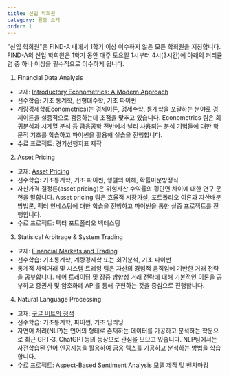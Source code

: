 ```yaml
---
title: 신입 학회원
category: 활동 소개
order: 1
---
```

"신입 학회원"은 FIND-A 내에서 1학기 이상 이수하지 않은 모든 학회원을 지칭합니다.  
FIND-A의 신입 학회원은 1학기 동안 매주 토요일 1시부터 4시(3시간)에 아래의 커리큘럼 중 하나 이상을 필수적으로 이수하게 됩니다. 

1. Financial Data Analysis  
  - 교재: [Introductory Econometrics: A Modern Approach](https://www.amazon.com/Introductory-Econometrics-Modern-Approach-Economics/dp/1111531048)
  - 선수학습: 기초 통계학, 선형대수학, 기초 파이썬 
  - 계량경제학(Econometrics)는 경제이론, 경제수학, 통계학을 포괄하는 분야로 경제이론을 실증적으로 검증하는데 초점을 맞추고 있습니다. Econometrics 팀은 회귀분석과 시계열 분석 등 금융공학 전반에서 널리 사용되는 분석 기법들에 대한 학문적 기초를 학습하고 파이썬을 활용해 실습을 진행합니다. 
  - 수료 프로젝트: 경기선행지표 제작  
  
2. Asset Pricing
  - 교재: [Asset Pricing](https://www.johnhcochrane.com/asset-pricing)
  - 선수학습: 기초통계학, 기초 파이썬, 행렬의 이해, 확률미분방정식
  - 자산가격 결정론(asset pricing)은 위험자산 수익률의 횡단면 차이에 대한 연구 문헌을 말합니다. Asset pricing 팀은 효율적 시장가설, 포트폴리오 이론과 자산배분 방법론, 팩터 인베스팅에 대한 학습을 진행하고 파이썬을 통한 실증 프로젝트를 진행합니다.
  - 수료 프로젝트: 팩터 포트폴리오 벡테스팅  
  
3. Statisical Arbitrage & System Trading
  - 교재: [Financial Markets and Trading](https://www.amazon.com/Financial-Markets-Trading-Introduction-Microstructure/dp/0470924128)
  - 선수학습: 기초통계학, 계량경제학 또는 회귀분석, 기초 파이썬
  - 통계적 차익거래 및 시스템 트레잉 팀은 자산의 경험적 움직임에 기반한 거래 전략을 공부합니다. 페어 트레이딩 및 장중 방향성 거래 전략에 대해 기본적인 이론을 공부하고 증권사 및 암호화폐 API를 통해 구현하는 것을 중심으로 진행합니다.
  
4. Natural Language Processing
  - 교재: [구글 버트의 정석](http://www.yes24.com/Product/Goods/104491152)
  - 선수학습: 기초통계학, 파이썬, 기초 딥러닝
  - 자연어 처리(NLP)는 언어의 형태로 존재하는 데이터를 가공하고 분석하는 학문으로 최근 GPT-3, ChatGPT등의 등장으로 관심을 모으고 있습니다. NLP팀에서는 사전학습된 언어 인공지능을 활용하여 금융 텍스틀 가공하고 분석하는 방법을 학습합니다.
  - 수료 프로젝트: Aspect-Based Sentiment Analysis 모델 제작 및 벤치마킹
